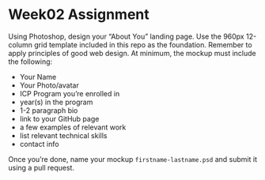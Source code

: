 # Week02 Assignment

Using Photoshop, design your “About You” landing page. Use the 960px 12-column grid template included in this repo as the foundation. Remember to apply principles of good web design. At minimum, the mockup must include the following:

- Your Name  
- Your Photo/avatar  
- ICP Program you’re enrolled in  
- year(s) in the program  
- 1-2 paragraph bio  
- link to your GitHub page  
- a few examples of relevant work  
- list relevant technical skills  
- contact info  

Once you’re done, name your mockup `firstname-lastname.psd` and submit it using a pull request.
